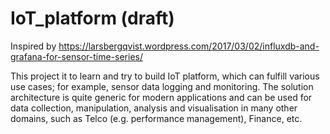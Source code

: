 # IoT_platform (draft)

Inspired by https://larsbergqvist.wordpress.com/2017/03/02/influxdb-and-grafana-for-sensor-time-series/

This project it to learn and try to build IoT platform, which can fulfill various use cases; for example, sensor data logging and monitoring.
The solution architecture is quite generic for modern applications and can be used for data collection, manipulation, analysis and visualisation in many other domains, such as Telco (e.g. performance management), Finance, etc.

